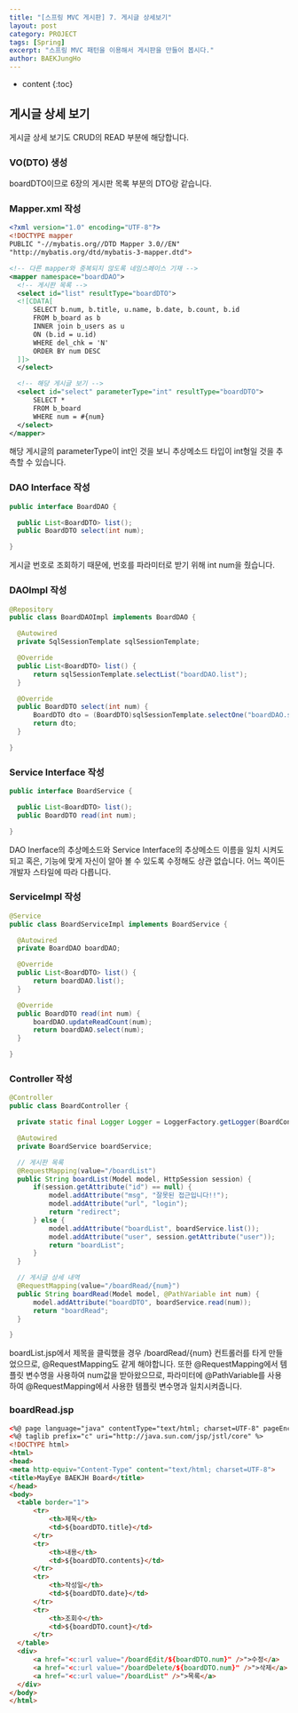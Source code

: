 ```yaml
---
title: "[스프링 MVC 게시판] 7. 게시글 상세보기"
layout: post
category: PROJECT
tags: [Spring]
excerpt: "스프링 MVC 패턴을 이용해서 게시판을 만들어 봅시다."
author: BAEKJungHo
---
```


* content
{:toc}

## 게시글 상세 보기

  게시글 상세 보기도 CRUD의 READ 부분에 해당합니다.

### VO(DTO) 생성

  boardDTO이므로 6장의 게시판 목록 부분의 DTO랑 같습니다.

### Mapper.xml 작성

  ```xml
<?xml version="1.0" encoding="UTF-8"?>
<!DOCTYPE mapper
PUBLIC "-//mybatis.org//DTD Mapper 3.0//EN"
"http://mybatis.org/dtd/mybatis-3-mapper.dtd">

<!-- 다른 mapper와 중복되지 않도록 네임스페이스 기재 -->
<mapper namespace="boardDAO">
	<!-- 게시판 목록 -->
	<select id="list" resultType="boardDTO">
	<![CDATA[
		SELECT b.num, b.title, u.name, b.date, b.count, b.id
		FROM b_board as b
		INNER join b_users as u
		ON (b.id = u.id)
		WHERE del_chk = 'N'
		ORDER BY num DESC
	]]>
	</select>

	<!-- 해당 게시글 보기 -->
	<select id="select" parameterType="int" resultType="boardDTO">
		SELECT *
		FROM b_board
		WHERE num = #{num}
	</select>
</mapper>
  ```

  해당 게시글의 parameterType이 int인 것을 보니 추상메소드 타입이 int형일 것을 추측할 수 있습니다.

### DAO Interface 작성

  ```java
public interface BoardDAO {

	public List<BoardDTO> list();
	public BoardDTO select(int num);

}
  ```

  게시글 번호로 조회하기 때문에, 번호를 파라미터로 받기 위해 int num을 줬습니다.

### DAOImpl 작성

  ```java
@Repository
public class BoardDAOImpl implements BoardDAO {

	@Autowired
	private SqlSessionTemplate sqlSessionTemplate;

	@Override
	public List<BoardDTO> list() {
		return sqlSessionTemplate.selectList("boardDAO.list");
	}

	@Override
	public BoardDTO select(int num) {
		BoardDTO dto = (BoardDTO)sqlSessionTemplate.selectOne("boardDAO.select", num);
		return dto;
	}

}
  ```

### Service Interface 작성

  ```java
public interface BoardService {

	public List<BoardDTO> list();
	public BoardDTO read(int num);

}
  ```

  DAO Inerface의 추상메소드와 Service Interface의 추상메소드 이름을 일치 시켜도 되고 혹은, 기능에 맞게 자신이
  알아 볼 수 있도록 수정해도 상관 없습니다. 어느 쪽이든 개발자 스타일에 따라 다릅니다.

### ServiceImpl 작성

  ```java
@Service
public class BoardServiceImpl implements BoardService {

	@Autowired
	private BoardDAO boardDAO;

	@Override
	public List<BoardDTO> list() {
		return boardDAO.list();
	}

	@Override
	public BoardDTO read(int num) {
		boardDAO.updateReadCount(num);
		return boardDAO.select(num);
	}

}
  ```

### Controller 작성

  ```java
@Controller
public class BoardController {

	private static final Logger Logger = LoggerFactory.getLogger(BoardController.class);

	@Autowired
	private BoardService boardService;

	// 게시판 목록
	@RequestMapping(value="/boardList")
	public String boardList(Model model, HttpSession session) {
		if(session.getAttribute("id") == null) {
			model.addAttribute("msg", "잘못된 접근입니다!!");
			model.addAttribute("url", "login");
			return "redirect";
		} else {
			model.addAttribute("boardList", boardService.list());
			model.addAttribute("user", session.getAttribute("user"));
			return "boardList";
		}
	}

	// 게시글 상세 내역
	@RequestMapping(value="/boardRead/{num}")
	public String boardRead(Model model, @PathVariable int num) {
		model.addAttribute("boardDTO", boardService.read(num));
		return "boardRead";
	}

}
  ```

  boardList.jsp에서 제목을 클릭했을 경우 /boardRead/{num} 컨트롤러를 타게 만들었으므로, @RequestMapping도 같게 해야합니다.
  또한 @RequestMapping에서 템플릿 변수명을 사용하여 num값을 받아왔으므로, 파라미터에 @PathVariable를 사용하여 @RequestMapping에서 사용한 템플릿 변수명과 일치시켜줍니다.

### boardRead.jsp

  ```html
<%@ page language="java" contentType="text/html; charset=UTF-8" pageEncoding="UTF-8"%>
<%@ taglib prefix="c" uri="http://java.sun.com/jsp/jstl/core" %>
<!DOCTYPE html>
<html>
<head>
<meta http-equiv="Content-Type" content="text/html; charset=UTF-8">
<title>MayEye BAEKJH Board</title>
</head>
<body>
	<table border="1">
		<tr>
			<th>제목</th>
			<td>${boardDTO.title}</td>
		</tr>
		<tr>
			<th>내용</th>
			<td>${boardDTO.contents}</td>
		</tr>
		<tr>
			<th>작성일</th>
			<td>${boardDTO.date}</td>
		</tr>
		<tr>
			<th>조회수</th>
			<td>${boardDTO.count}</td>
		</tr>
	</table>
	<div>
		<a href="<c:url value="/boardEdit/${boardDTO.num}" />">수정</a>
		<a href="<c:url value="/boardDelete/${boardDTO.num}" />">삭제</a>
		<a href="<c:url value="/boardList" />">목록</a>
	</div>
</body>
</html>
  ```
